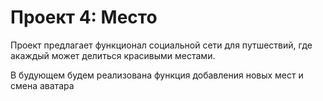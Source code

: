# Проект 4: Место

Проект предлагает функционал социальной сети для путшествий, где акаждый может делиться красивыми местами.

В будующем будем реализована функция добавления новых мест и смена аватара
